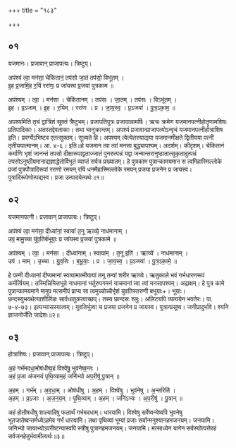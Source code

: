 +++
title = "१८३"

+++


## ०१
यजमानः। प्रजावान् प्राजापत्यः। त्रिष्टुप्।

अप॑श्यं त्वा॒ मन॑सा॒ चेकि॑तानं॒ तप॑सो जा॒तं तप॑सो॒ विभू॑तम् ।  
इ॒ह प्र॒जामि॒ह र॒यिं ररा॑णः॒ प्र जा॑यस्व प्र॒जया॑ पुत्रकाम ॥

अप॑श्यम् । त्वा॒ । मन॑सा । चेकि॑तानम् । तप॑सः । जा॒तम् । तप॑सः । विऽभू॑तम् ।  
इ॒ह । प्र॒ऽजाम् । इ॒ह । र॒यिम् । ररा॑णः । प्र । जा॒य॒स्व॒ । प्र॒ऽजया॑ । पु॒त्र॒ऽका॒म॒ ॥

अपश्यमिति तृचं द्वात्रिंशं सूक्तं त्रैष्टुभम्। प्रजापतिपुत्रः प्रजावान्नामर्षिः। ऋचः क्रमेण यजमानपत्नीहोतॄणामशिषः प्रतिपादिकाः। अतस्तद्देवताकाः। तथा चानुक्रान्तम्। अपश्यं प्रजावान्प्राजापत्योऽन्वृचं यजमानपत्नीहोत्राशिष इति। प्रवर्ग्येऽभिष्टव एतत्सूक्तम्। सूत्र्यते हि। अपश्यम् त्वेत्येतस्याद्यया यजमानमीक्षते द्वितीयया पत्नीं तृतीययात्मानम्। आ. ४-६। इति॥हे यजमान त्वा त्वां मनसा बुद्ध्यापश्यम्। अदर्शम्। कीदृशम्। चेकितानं कर्माणि भृशं जानन्तं तपसो दीक्षारूपाद्व्रताज्जातं पुनरुत्पन्नं यद्वा जन्मान्तरानुष्ठातात्सुकृतादुत्पन्नं तपसोऽनुष्ठीयमानाद्यज्ञाद्धेतोर्विभूतं व्याप्तं सर्वत्र प्रख्यातम्। हे पुत्रकाम पुत्रान्कामयमान स त्वमिहास्मिल्लोके प्रजां पुत्रपौत्रादिरूपां रराणो रमयन् रयिं धनमैहास्मिल्लोके रमयन् प्रजया प्रजनेन प्र जायस्व। पुत्रादिरूपेणोत्पद्यस्व। प्रजा उत्पादयेत्यर्थः॥१॥

## ०२
यजमानपत्नी। प्रजावान् प्राजापत्यः। त्रिष्टुप्।

अप॑श्यं त्वा॒ मन॑सा॒ दीध्या॑नां॒ स्वायां॑ त॒नू ऋत्व्ये॒ नाध॑मानाम् ।  
उप॒ मामु॒च्चा यु॑व॒तिर्ब॑भूयाः॒ प्र जा॑यस्व प्र॒जया॑ पुत्रकामे ॥

अप॑श्यम् । त्वा॒ । मन॑सा । दीध्या॑नाम् । स्वाया॑म् । त॒नू इति॑ । ऋत्व्ये॑ । नाध॑मानाम् ।  
उप॑ । माम् । उ॒च्चा । यु॒व॒तिः । ब॒भू॒याः॒ । प्र । जा॒य॒स्व॒ । प्र॒ऽजया॑ । पु॒त्र॒ऽका॒मे॒ ॥

हे पत्नी दीध्यानां दीप्यमानां स्वायामात्मीयायां तनू तन्वां शरीर ऋत्व्ये। ऋतुकाले भवं गर्भधारणरूपं कर्मर्त्वियम्। तस्मिन्निमित्तभूते नाधमानां भर्तुरुपगमनं याचमानां त्वा त्वां मनसापश्यम्। अद्राक्षम्। हे पुत्र कामे पुत्रान्कामयमाने मामुप मत्समीपं प्राप्य सा त्वमुच्चोच्चैर्भृशं युवतिस्तरुणी बभूयाः+। भूयाः। छन्दस्युभयथेत्याशीर्लिङः सार्वधातुकत्वाच्छप्। तस्य छान्दसः श्लुः। अलिट्यपि व्यत्ययेन भवतेरः। पा. ७-४-७३। इत्यभ्यासस्यात्वम्। युवतिर्भुत्वा च प्रजया प्रजनेन प्र जायस्व। पुत्रान्प्रसूष्व। जनीप्रादुर्भावे। श्यनि ज्ञाजनोर्जेति जादेशः॥२॥

## ०३
होत्राशिषः। प्रजावान् प्राजापत्यः। त्रिष्टुप्।

अ॒हं गर्भ॑मदधा॒मोष॑धीष्व॒हं विश्वे॑षु॒ भुव॑नेष्व॒न्तः ।  
अ॒हं प्र॒जा अ॑जनयं पृथि॒व्याम॒हं जनि॑भ्यो अप॒रीषु॑ पु॒त्रान् ॥

अ॒हम् । गर्भ॑म् । अ॒द॒धा॒म् । ओष॑धीषु । अ॒हम् । विश्वे॑षु । भुव॑नेषु । अ॒न्तरिति॑ ।  
अ॒हम् । प्र॒ऽजाः । अ॒ज॒न॒य॒म् । पृ॒थि॒व्याम् । अ॒हम् । जनि॑ऽभ्यः । अ॒प॒रीषु॑ । पु॒त्रान् ॥

अहं होतौषधीषु शाल्यादिषु फलार्थं गर्भमदधाम्। धारयामि। विश्वेषु सर्वेष्वन्येष्वपि भुवनेषु भूतजातेष्वन्तर्मध्येऽहमेव गर्भं धारयामि। तथा पृथिव्यां भूम्यां प्रजाः सर्वान्मनुश्यानहमजनयम्। जनयामि। जनिभ्यो जायाभ्योऽपरीष्टन्यास्वपि स्त्रीषु पुत्रानहमजनयम्। जनयामि। मत्साध्येन यागेन सर्वस्योत्पत्तेरहं सर्वजनहेतुर्भवामीत्यर्थः॥३॥